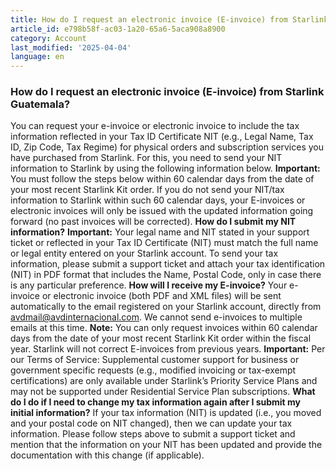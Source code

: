 ```yaml
---
title: How do I request an electronic invoice (E-invoice) from Starlink Guatemala?
article_id: e798b58f-ac03-1a20-65a6-5aca908a8900
category: Account
last_modified: '2025-04-04'
language: en
---
```


### How do I request an electronic invoice (E-invoice) from Starlink Guatemala?
You can request your e-invoice or electronic invoice to include the tax information reflected in your Tax ID Certificate NIT (e.g., Legal Name, Tax ID, Zip Code, Tax Regime) for physical orders and subscription services you have purchased from Starlink.
For this, you need to send your NIT information to Starlink by using the following information below.
**Important:** You must follow the steps below within 60 calendar days from the date of your most recent Starlink Kit order. If you do not send your NIT/tax information to Starlink within such 60 calendar days, your E-invoices or electronic invoices will only be issued with the updated information going forward (no past invoices will be corrected).
**How do I submit my NIT information?**
**Important:** Your legal name and NIT stated in your support ticket or reflected in your Tax ID Certificate (NIT) must match the full name or legal entity entered on your Starlink account.
To send your tax information, please submit a support ticket and attach your tax identification (NIT) in PDF format that includes the Name, Postal Code, only in case there is any particular preference.
**How will I receive my E-invoice?**
Your e-invoice or electronic invoice (both PDF and XML files) will be sent automatically to the email registered on your Starlink account, directly from avdmail@avdinternacional.com. We cannot send e-invoices to multiple emails at this time.
**Note:** You can only request invoices within 60 calendar days from the date of your most recent Starlink Kit order within the fiscal year. Starlink will not correct E-invoices from previous years.
**Important:** Per our Terms of Service: Supplemental customer support for business or government specific requests (e.g., modified invoicing or tax-exempt certifications) are only available under Starlink’s Priority Service Plans and may not be supported under Residential Service Plan subscriptions.
**What do I do if I need to change my tax information again after I submit my initial information?**
If your tax information (NIT) is updated (i.e., you moved and your postal code on NIT changed), then we can update your tax information. Please follow steps above to submit a support ticket and mention that the information on your NIT has been updated and provide the documentation with this change (if applicable).